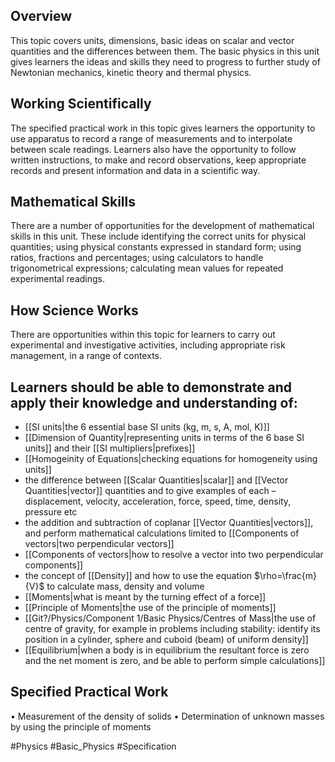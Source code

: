## Overview
This topic covers units, dimensions, basic ideas on scalar and vector quantities and the differences between them. The basic physics in this unit gives learners the ideas and skills they need to progress to further study of Newtonian mechanics, kinetic theory and thermal physics.
## Working Scientifically
The specified practical work in this topic gives learners the opportunity to use apparatus to record a range of measurements and to interpolate between scale readings. Learners also have the opportunity to follow written instructions, to make and record observations, keep appropriate records and present information and data in a scientific way.
## Mathematical Skills
There are a number of opportunities for the development of mathematical skills in this unit. These include identifying the correct units for physical quantities; using physical constants expressed in standard form; using ratios, fractions and percentages; using calculators to handle trigonometrical expressions; calculating mean values for repeated experimental readings.
## How Science Works
There are opportunities within this topic for learners to carry out experimental and investigative activities, including appropriate risk management, in a range of contexts.
## Learners should be able to demonstrate and apply their knowledge and understanding of:
- [[SI units|the 6 essential base SI units (kg, m, s, A, mol, K)]]
- [[Dimension of Quantity|representing units in terms of the 6 base SI units]] and their [[SI multipliers|prefixes]]
- [[Homogeinity of Equations|checking equations for homogeneity using units]]
- the difference between [[Scalar Quantities|scalar]] and [[Vector Quantities|vector]] quantities and to give examples of each – displacement, velocity, acceleration, force, speed, time, density, pressure etc
- the addition and subtraction of coplanar [[Vector Quantities|vectors]], and perform mathematical calculations limited to [[Components of vectors|two perpendicular vectors]]
- [[Components of vectors|how to resolve a vector into two perpendicular components]]
- the concept of [[Density]] and how to use the equation $\rho=\frac{m}{V}$ to calculate mass, density and volume
- [[Moments|what is meant by the turning effect of a force]]
- [[Principle of Moments|the use of the principle of moments]]
- [[Git?/Physics/Component 1/Basic Physics/Centres of Mass|the use of centre of gravity, for example in problems including stability: identify its position in a cylinder, sphere and cuboid (beam) of uniform density]]
- [[Equilibrium|when a body is in equilibrium the resultant force is zero and the net moment is zero, and be able to perform simple calculations]]
## Specified Practical Work
• Measurement of the density of solids
• Determination of unknown  masses by using the principle of moments

#Physics #Basic_Physics #Specification